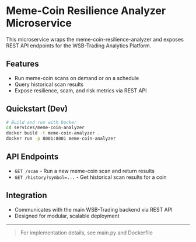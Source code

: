# Meme-Coin Resilience Analyzer Microservice

This microservice wraps the meme-coin-resilience-analyzer and exposes REST API endpoints for the WSB-Trading Analytics Platform.

## Features
- Run meme-coin scans on demand or on a schedule
- Query historical scan results
- Expose resilience, scam, and risk metrics via REST API

## Quickstart (Dev)

```sh
# Build and run with Docker
cd services/meme-coin-analyzer
docker build -t meme-coin-analyzer .
docker run -p 8001:8001 meme-coin-analyzer
```

## API Endpoints

- `GET /scan` - Run a new meme-coin scan and return results
- `GET /history?symbol=...` - Get historical scan results for a coin

## Integration
- Communicates with the main WSB-Trading backend via REST API
- Designed for modular, scalable deployment

---

> For implementation details, see main.py and Dockerfile
